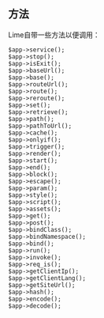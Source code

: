 方法
------------

Lime自带一些方法以便调用：

    $app->service();
    $app->stop();
    $app->isExit();
    $app->baseUrl();
    $app->base();
    $app->routeUrl();
    $app->route();
    $app->reroute();
    $app->set();
    $app->retrieve();
    $app->path();
    $app->pathToUrl();
    $app->cache();
    $app->onlyif();
    $app->trigger();
    $app->render();
    $app->start();
    $app->end();
    $app->block();
    $app->escape();
    $app->param();
    $app->style();
    $app->script();
    $app->assets();
    $app->get();
    $app->post();
    $app->bindClass();
    $app->bindNamespace();
    $app->bind();
    $app->run();
    $app->invoke();
    $app->req_is();
    $app->getClientIp();
    $app->getClientLang();
    $app->getSiteUrl();
    $app->hash();
    $app->encode();
    $app->decode();
